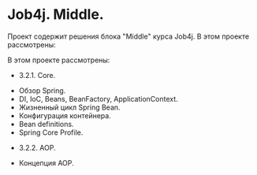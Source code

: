 # Job4j. Middle.

Проект содержит решения блока "Middle" курса Job4j. В этом проекте рассмотрены:

В этом проекте рассмотрены:

+ 3.2.1. Core.

- Обзор Spring.
- DI, IoC, Beans, BeanFactory, ApplicationContext.
- Жизненный цикл Spring Bean.
- Конфигурация контейнера.
- Bean definitions.
- Spring Core Profile.

+ 3.2.2. AOP.

- Концепция AOP.